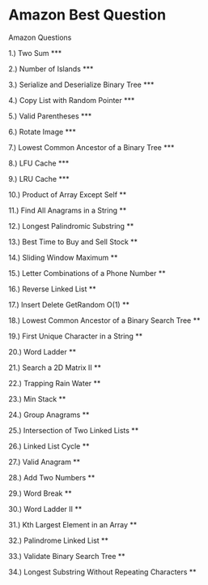 # Amazon Best Question
Amazon Questions

1.) Two Sum ***

2.) Number of Islands ***

3.) Serialize and Deserialize Binary Tree ***

4.) Copy List with Random Pointer ***

5.) Valid Parentheses ***

6.) Rotate Image ***

7.) Lowest Common Ancestor of a Binary Tree ***

8.) LFU Cache ***

9.) LRU Cache ***

10.) Product of Array Except Self **

11.) 	Find All Anagrams in a String **

12.) Longest Palindromic Substring **

13.) Best Time to Buy and Sell Stock **

14.) Sliding Window Maximum **

15.) Letter Combinations of a Phone Number **

16.) Reverse Linked List **

17.) Insert Delete GetRandom O(1) **

18.) Lowest Common Ancestor of a Binary Search Tree **

19.) First Unique Character in a String **

20.) Word Ladder **

21.) 	Search a 2D Matrix II **

22.) Trapping Rain Water **

23.) Min Stack **

24.) 	Group Anagrams **

25.) Intersection of Two Linked Lists **

26.) Linked List Cycle **

27.) Valid Anagram **

28.) Add Two Numbers **

29.) Word Break **

30.) Word Ladder II **

31.) Kth Largest Element in an Array **

32.) 	Palindrome Linked List **

33.) 	Validate Binary Search Tree **

34.) Longest Substring Without Repeating Characters **

